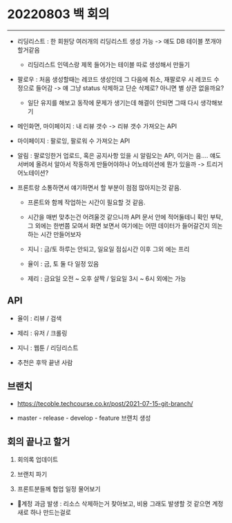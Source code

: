 # 20220803 백 회의

---

- 리딩리스트 : 한 회원당 여러개의 리딩리스트 생성 가능 -> 얘도 DB 테이블 쪼개야할거같음
  
  - 리딩리스트 인덱스랑 제목 들어가는 테이블 따로 생성해서 만들기

- 팔로우 : 처음 생성할때는 레코드 생성인데 그 다음에 취소, 재팔로우 시 레코드 수정으로 들어감 -> 얘 그냥 status 삭제하고 단순 삭제로? 아니면 별 상관 없을까요?
  
  - 일단 유지를 해보고 동작에 문제가 생기는데 해결이 안되면 그때 다시 생각해보기

- 메인화면, 마이페이지 : 내 리뷰 갯수 -> 리뷰 갯수 가져오는 API

- 마이페이지 : 팔로잉, 팔로워 수 가져오는 API

- 알림 : 팔로잉한거 업로드, 혹은 공지사항 있을 시 알림오는 API, 이거는 음.... 얘도 서버에 올려서 알아서 작동하게 만들어야하나 어노테이션에 뭔가 있을까 -> 트리거 어노테이션?

- 프론트랑 소통하면서 얘기하면서 할 부분이 점점 많아지는것 같음.
  
  - 프론트와 함께 작업하는 시간이 필요할 것 같음.
  
  - 시간을 매번 맞추는건 어려울것 같으니까 API 문서 안에 적어둘테니 확인 부탁, 그 외에는 한번쯤 모여서 화면 보면서 여기에는 어떤 데이터가 들어갈건지 의논하는 시간 만들어보자
  
  - 지니 : 금/토 하루는 안되고, 일요일 점심시간 이후 그외 에는 프리
  
  - 율이 : 금, 토 둘 다 일정 있음
  
  - 제리 : 금요일 오전 ~ 오후 살짝 / 일요일 3시 ~ 6시 외에는 가능

## API

- 율이 : 리뷰 / 검색

- 제리 : 유저 / 크롤링

- 지니 : 웹툰 / 리딩리스트

- 추천은 후딱 끝낸 사람



## 브랜치

- https://tecoble.techcourse.co.kr/post/2021-07-15-git-branch/

- master - release - develop - feature 브랜치 생성



## 회의 끝나고 할거

1. 회의록 업데이트

2. 브랜치 파기

3. 프론트분들께 협업 일정 물어보기













- 계정 과금 발생 : 리소스 삭제하는거 찾아보고, 비용 그래도 발생할 것 같으면 계정 새로 하나 만드는걸로




